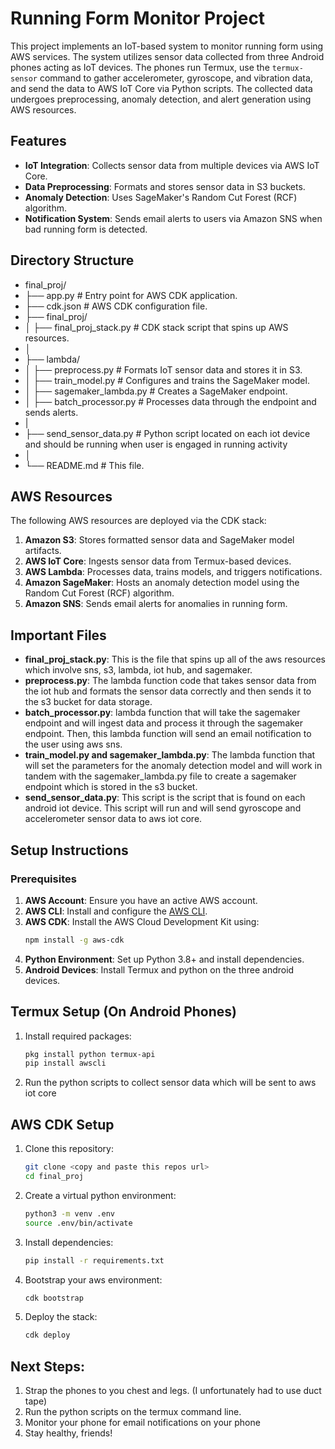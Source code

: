 # Running Form Monitor Project

This project implements an IoT-based system to monitor running form using AWS services. The system utilizes sensor data collected from three Android phones acting as IoT devices. The phones run Termux, use the `termux-sensor` command to gather accelerometer, gyroscope, and vibration data, and send the data to AWS IoT Core via Python scripts. The collected data undergoes preprocessing, anomaly detection, and alert generation using AWS resources.

## Features

- **IoT Integration**: Collects sensor data from multiple devices via AWS IoT Core.  
- **Data Preprocessing**: Formats and stores sensor data in S3 buckets.  
- **Anomaly Detection**: Uses SageMaker's Random Cut Forest (RCF) algorithm.  
- **Notification System**: Sends email alerts to users via Amazon SNS when bad running form is detected.  

## Directory Structure

- final_proj/
- ├── app.py                 # Entry point for AWS CDK application.
- ├── cdk.json               # AWS CDK configuration file.
- ├── final_proj/
- │   ├── final_proj_stack.py  # CDK stack script that spins up AWS resources.
- │
- ├── lambda/
- │   ├── preprocess.py       # Formats IoT sensor data and stores it in S3.
- │   ├── train_model.py      # Configures and trains the SageMaker model.
- │   ├── sagemaker_lambda.py # Creates a SageMaker endpoint.
- │   ├── batch_processor.py  # Processes data through the endpoint and sends alerts.
- |
- ├── send_sensor_data.py   # Python script located on each iot device and should be running when user is engaged in running activity
- │
- └── README.md              # This file.



## AWS Resources

The following AWS resources are deployed via the CDK stack:  
1. **Amazon S3**: Stores formatted sensor data and SageMaker model artifacts.  
2. **AWS IoT Core**: Ingests sensor data from Termux-based devices.  
3. **AWS Lambda**: Processes data, trains models, and triggers notifications.  
4. **Amazon SageMaker**: Hosts an anomaly detection model using the Random Cut Forest (RCF) algorithm.  
5. **Amazon SNS**: Sends email alerts for anomalies in running form.  

## Important Files 
- **final_proj_stack.py**: This is the file that spins up all of the aws resources which involve sns, s3, lambda, iot hub, and sagemaker. 
- **preprocess.py**: The lambda function code  that takes sensor data from the iot hub and formats the sensor data correctly and then sends it to the s3 bucket for data storage.
- **batch_processor.py**: lambda function that will take the sagemaker endpoint and will ingest data and process it through the sagemaker endpoint. Then, this lambda function will send an email notification to the user using aws sns.
- **train_model.py and sagemaker_lambda.py**: The lambda function that will set the parameters for the anomaly detection model and will work in tandem with the sagemaker_lambda.py file to create a sagemaker endpoint which is stored in the s3 bucket.
- **send_sensor_data.py**: This script is the script that is found on each android iot device. This script will run and will send gyroscope and accelerometer sensor data to aws iot core.

## Setup Instructions

### Prerequisites  
1. **AWS Account**: Ensure you have an active AWS account.  
2. **AWS CLI**: Install and configure the [AWS CLI](https://aws.amazon.com/cli/).  
3. **AWS CDK**: Install the AWS Cloud Development Kit using:  
   ```bash
   npm install -g aws-cdk
	 ```
4. **Python Environment**: Set up Python 3.8+ and install dependencies.
5. **Android Devices**: Install Termux and python on the three android devices.

## Termux Setup (On Android Phones)
1. Install required packages:
	```bash
	pkg install python termux-api
	pip install awscli
	```
2. Run the python scripts to collect sensor data which will be sent to aws iot core

## AWS CDK Setup
1. Clone this repository:
	```bash
	git clone <copy and paste this repos url>
	cd final_proj
	```
2. Create a virtual python environment:
	```bash
	python3 -m venv .env
	source .env/bin/activate
	```
3. Install dependencies:
	```bash
	pip install -r requirements.txt
	```
4. Bootstrap your aws environment:
	```bash
	cdk bootstrap
	```
5. Deploy the stack:
	```bash
	cdk deploy
	```

## Next Steps:
1. Strap the phones to you chest and legs. (I unfortunately had to use duct tape)
2. Run the python scripts on the termux command line.
3. Monitor your phone for email notifications on your phone
4. Stay healthy, friends!











